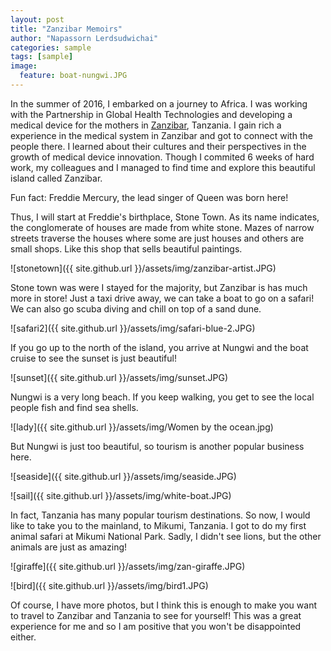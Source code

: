 ```yaml
---
layout: post
title: "Zanzibar Memoirs"
author: "Napassorn Lerdsudwichai"
categories: sample
tags: [sample]
image:
  feature: boat-nungwi.JPG
---
```


In the summer of 2016, I embarked on a journey to Africa. I was working with the Partnership in Global Health Technologies and 
developing a medical device for the mothers in [Zanzibar](https://www.google.com/maps/place/Zanzibar+City,+Tanzania/@-6.1659166,38.9224895,10z/data=!4m5!3m4!1s0x185cd0f3391d3d41:0xdbc20333cc5e4ad5!8m2!3d-6.165917!4d39.202641),
Tanzania. I gain rich a experience in the medical system in Zanzibar and got to connect with the people there. I learned about 
their cultures and their perspectives in the growth of medical device innovation. Though I commited 6 weeks of hard work, my 
colleagues and I managed to find time and explore this beautiful island called Zanzibar.  

Fun fact: Freddie Mercury, the lead singer of Queen was born here!  

Thus, I will start at Freddie's birthplace, Stone Town. As its name indicates, the conglomerate of houses are made from white stone. Mazes
of narrow streets traverse the houses where some are just houses and others are small shops. Like this shop that sells beautiful paintings.

![stonetown]({{ site.github.url }}/assets/img/zanzibar-artist.JPG) 

Stone town was were I stayed for the majority, but Zanzibar is has much more in store! Just a taxi drive away, we can take a boat to
go on a safari! We can also go scuba diving and chill on top of a sand dune.  

![safari2]({{ site.github.url }}/assets/img/safari-blue-2.JPG)

If you go up to the north of the island, you arrive at Nungwi and the boat cruise to see the sunset is just beautiful!

![sunset]({{ site.github.url }}/assets/img/sunset.JPG)

Nungwi is a very long beach. If you keep walking, you get to see the local people fish and find sea shells.

![lady]({{ site.github.url }}/assets/img/Women by the ocean.jpg)

But Nungwi is just too beautiful, so tourism is another popular business here.  

![seaside]({{ site.github.url }}/assets/img/seaside.JPG)

![sail]({{ site.github.url }}/assets/img/white-boat.JPG)

In fact, Tanzania has many popular tourism destinations. So now, I would like to take you to the mainland, to Mikumi, Tanzania. I got to
do my first animal safari at Mikumi National Park. Sadly, I didn't see lions, but the other animals are just as amazing!

![giraffe]({{ site.github.url }}/assets/img/zan-giraffe.JPG)

![bird]({{ site.github.url }}/assets/img/bird1.JPG)

Of course, I have more photos, but I think this is enough to make you want to travel to Zanzibar and Tanzania to see for yourself! This
was a great experience for me and so I am positive that you won't be disappointed either.
